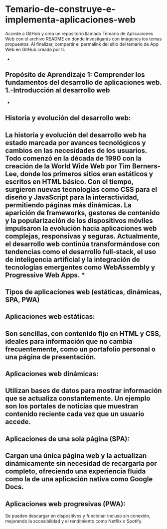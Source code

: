 # Temario-de-construye-e-implementa-aplicaciones-web
Accede a GitHub y crea un repositorio llamado Temario de Aplicaciones Web con el archivo README en donde investigarás con imágenes los temas propuestos. Al finalizar, compartir el permalink del sitio del temario de App Web en GitHub creado por ti.

-
Propósito de Aprendizaje 1: Comprender los fundamentos del desarrollo de aplicaciones web.
1.-Introducción al desarrollo web
-
-
Historia y evolución del desarrollo web:
-
La historia y evolución del desarrollo web ha estado marcada por avances tecnológicos y cambios en las necesidades de los usuarios. Todo comenzó en la década de 1990 con la creación de la World Wide Web por Tim Berners-Lee, donde los primeros sitios eran estáticos y escritos en HTML básico. Con el tiempo, surgieron nuevas tecnologías como CSS para el diseño y JavaScript para la interactividad, permitiendo páginas más dinámicas. La aparición de frameworks, gestores de contenido y la popularización de los dispositivos móviles impulsaron la evolución hacia aplicaciones web complejas, responsivas y seguras. Actualmente, el desarrollo web continúa transformándose con tendencias como el desarrollo full-stack, el uso de inteligencia artificial y la integración de tecnologías emergentes como WebAssembly y Progressive Web Apps.
*
-
Tipos de aplicaciones web (estáticas, dinámicas, SPA, PWA)
-
Aplicaciones web estáticas:
-
Son sencillas, con contenido fijo en HTML y CSS, ideales para información que no cambia frecuentemente, como un portafolio personal o una página de presentación.
-
Aplicaciones web dinámicas:
-
Utilizan bases de datos para mostrar información que se actualiza constantemente. Un ejemplo son los portales de noticias que muestran contenido reciente cada vez que un usuario accede.
-
Aplicaciones de una sola página (SPA):
-
Cargan una única página web y la actualizan dinámicamente sin necesidad de recargarla por completo, ofreciendo una experiencia fluida como la de una aplicación nativa como Google Docs.
-
Aplicaciones web progresivas (PWA):
-
Se pueden descargar en dispositivos y funcionar incluso sin conexión, mejorando la accesibilidad y el rendimiento como Netflix o Spotify. 
